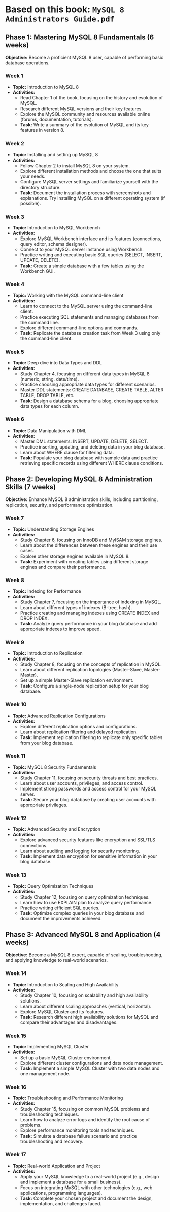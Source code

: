 # Based on this book: `MySQL 8 Administrators Guide.pdf`

## Phase 1: Mastering MySQL 8 Fundamentals (6 weeks)

**Objective:** Become a proficient MySQL 8 user, capable of performing basic database operations.

### Week 1

- **Topic:** Introduction to MySQL 8
- **Activities:**
  - Read Chapter 1 of the book, focusing on the history and evolution of MySQL.
  - Research different MySQL versions and their key features.
  - Explore the MySQL community and resources available online (forums, documentation, tutorials).
  - **Task:** Write a summary of the evolution of MySQL and its key features in version 8.

### Week 2

- **Topic:** Installing and setting up MySQL 8
- **Activities:**
  - Follow Chapter 2 to install MySQL 8 on your system.
  - Explore different installation methods and choose the one that suits your needs.
  - Configure MySQL server settings and familiarize yourself with the directory structure.
  - **Task:** Document the installation process with screenshots and explanations. Try installing MySQL on a different operating system (if possible).

### Week 3

- **Topic:** Introduction to MySQL Workbench
- **Activities:**
  - Explore MySQL Workbench interface and its features (connections, query editor, schema designer).
  - Connect to your MySQL server instance using Workbench.
  - Practice writing and executing basic SQL queries (SELECT, INSERT, UPDATE, DELETE).
  - **Task:** Create a simple database with a few tables using the Workbench GUI.

### Week 4

- **Topic:** Working with the MySQL command-line client
- **Activities:**
  - Learn to connect to the MySQL server using the command-line client.
  - Practice executing SQL statements and managing databases from the command line.
  - Explore different command-line options and commands.
  - **Task:** Replicate the database creation task from Week 3 using only the command-line client.

### Week 5

- **Topic:** Deep dive into Data Types and DDL
- **Activities:**
  - Study Chapter 4, focusing on different data types in MySQL 8 (numeric, string, date/time).
  - Practice choosing appropriate data types for different scenarios.
  - Master DDL statements: CREATE DATABASE, CREATE TABLE, ALTER TABLE, DROP TABLE, etc.
  - **Task:** Design a database schema for a blog, choosing appropriate data types for each column.

### Week 6

- **Topic:** Data Manipulation with DML
- **Activities:**
  - Master DML statements: INSERT, UPDATE, DELETE, SELECT.
  - Practice inserting, updating, and deleting data in your blog database.
  - Learn about WHERE clause for filtering data.
  - **Task:** Populate your blog database with sample data and practice retrieving specific records using different WHERE clause conditions.

## Phase 2: Developing MySQL 8 Administration Skills (7 weeks)

**Objective:** Enhance MySQL 8 administration skills, including partitioning, replication, security, and performance optimization.

### Week 7

- **Topic:** Understanding Storage Engines
- **Activities:**
  - Study Chapter 6, focusing on InnoDB and MyISAM storage engines.
  - Learn about the differences between these engines and their use cases.
  - Explore other storage engines available in MySQL 8.
  - **Task:** Experiment with creating tables using different storage engines and compare their performance.

### Week 8

- **Topic:** Indexing for Performance
- **Activities:**
  - Study Chapter 7, focusing on the importance of indexing in MySQL.
  - Learn about different types of indexes (B-tree, hash).
  - Practice creating and managing indexes using CREATE INDEX and DROP INDEX.
  - **Task:** Analyze query performance in your blog database and add appropriate indexes to improve speed.

### Week 9

- **Topic:** Introduction to Replication
- **Activities:**
  - Study Chapter 8, focusing on the concepts of replication in MySQL.
  - Learn about different replication topologies (Master-Slave, Master-Master).
  - Set up a simple Master-Slave replication environment.
  - **Task:** Configure a single-node replication setup for your blog database.

### Week 10

- **Topic:** Advanced Replication Configurations
- **Activities:**
  - Explore different replication options and configurations.
  - Learn about replication filtering and delayed replication.
  - **Task:** Implement replication filtering to replicate only specific tables from your blog database.

### Week 11

- **Topic:** MySQL 8 Security Fundamentals
- **Activities:**
  - Study Chapter 11, focusing on security threats and best practices.
  - Learn about user accounts, privileges, and access control.
  - Implement strong passwords and access control for your MySQL server.
  - **Task:** Secure your blog database by creating user accounts with appropriate privileges.

### Week 12

- **Topic:** Advanced Security and Encryption
- **Activities:**
  - Explore advanced security features like encryption and SSL/TLS connections.
  - Learn about auditing and logging for security monitoring.
  - **Task:** Implement data encryption for sensitive information in your blog database.

### Week 13

- **Topic:** Query Optimization Techniques
- **Activities:**
  - Study Chapter 12, focusing on query optimization techniques.
  - Learn how to use EXPLAIN plan to analyze query performance.
  - Practice writing efficient SQL queries.
  - **Task:** Optimize complex queries in your blog database and document the improvements achieved.

## Phase 3: Advanced MySQL 8 and Application (4 weeks)

**Objective:** Become a MySQL 8 expert, capable of scaling, troubleshooting, and applying knowledge to real-world scenarios.

### Week 14

- **Topic:** Introduction to Scaling and High Availability
- **Activities:**
  - Study Chapter 10, focusing on scalability and high availability solutions.
  - Learn about different scaling approaches (vertical, horizontal).
  - Explore MySQL Cluster and its features.
  - **Task:** Research different high availability solutions for MySQL and compare their advantages and disadvantages.

### Week 15

- **Topic:** Implementing MySQL Cluster
- **Activities:**
  - Set up a basic MySQL Cluster environment.
  - Explore different cluster configurations and data node management.
  - **Task:** Implement a simple MySQL Cluster with two data nodes and one management node.

### Week 16

- **Topic:** Troubleshooting and Performance Monitoring
- **Activities:**
  - Study Chapter 15, focusing on common MySQL problems and troubleshooting techniques.
  - Learn how to analyze error logs and identify the root cause of problems.
  - Explore performance monitoring tools and techniques.
  - **Task:** Simulate a database failure scenario and practice troubleshooting and recovery.

### Week 17

- **Topic:** Real-world Application and Project
- **Activities:**
  - Apply your MySQL knowledge to a real-world project (e.g., design and implement a database for a small business).
  - Focus on integrating MySQL with other technologies (e.g., web applications, programming languages).
  - **Task:** Complete your chosen project and document the design, implementation, and challenges faced.
